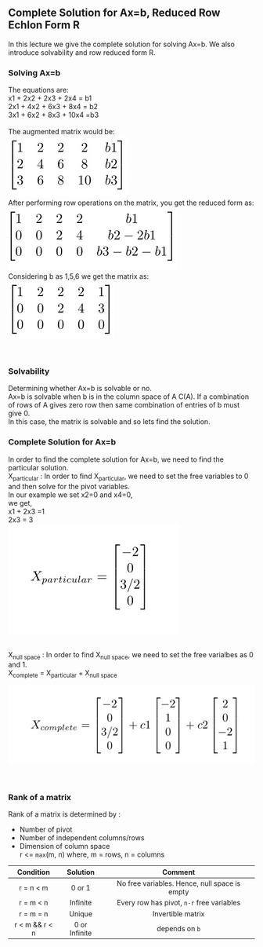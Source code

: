 ## Complete Solution for Ax=b, Reduced Row Echlon Form R
In this lecture we give the complete solution for solving Ax=b. We also introduce solvability and row reduced form R.

### Solving Ax=b
The equations are:<br>
  x1 + 2x2 + 2x3 + 2x4 = b1<br>
 2x1 + 4x2 + 6x3 + 8x4 = b2<br>
 3x1 + 6x2 + 8x3 + 10x4 =b3<br><br>
The augmented matrix would be:<br>
![Augmented matrix](Images/3x4_aug_mat.jpg)
<br>After performing row operations on the matrix, you get the reduced form as:<br>
![Reduced matrix](Images/3x4_aug_mat_red.jpg)
<br>Considering b as 1,5,6 we get the matrix as:<br>
![Reduced matrix1](Images/3x4_aug_mat_red1.jpg)

<br>

### Solvability
Determining whether Ax=b is solvable or no.<br>
Ax=b is solvable when b is in the column space of A C(A).
If a combination of rows of A gives zero row then same combination of entries of b must give 0.<br>
In this case, the matrix is solvable and so lets find the solution.<br>

### Complete Solution for Ax=b
In order to find the complete solution for Ax=b, we need to find the particular solution.<br>
X<sub>particular</sub> : In order to find X<sub>particular</sub>, we need to set the free variables to 0 and then solve for the pivot variables.<br>
In our example we set x2=0 and x4=0,<br>
we get,<br>
x1 + 2x3 =1<br>
2x3 = 3<br>
![x-particular](Images/x_pat.jpg)

<br>
X<sub>null space</sub> : In order to find X<sub>null space</sub>, we need to set the free varialbes as 0 and 1.<br>
X<sub>complete</sub> = X<sub>particular</sub> + X<sub>null space</sub> <br> 

![x-complete](Images/x_com.jpg)

<br>

### Rank of a matrix
Rank of a matrix is determined by :
* Number of pivot
* Number of independent columns/rows
* Dimension of column space  <br>
r <= `max`(m, n) where,
 m = rows, n = columns  <br>

|   Condition    |   Solution    |                    Comment                    |
| :------------: | :-----------: | :-------------------------------------------: |
|   r = n < m    |    0 or 1     | No free variables. Hence, null space is empty |
|   r = m < n    |   Infinite    |   Every row has pivot, `n-r` free variables   |
|   r = m = n    |    Unique     |               Invertible matrix               |
| r < m && r < n | 0 or Infinite |                depends on `b`                 |

                                                                                                                   








